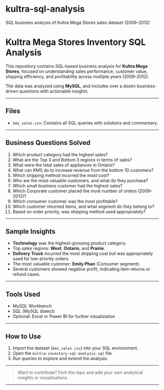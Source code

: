# kultra-sql-analysis
SQL business analysis of Kultra Mega Stores sales dataset (2009–2012)
# Kultra Mega Stores Inventory SQL Analysis

This repository contains SQL-based business analysis for **Kultra Mega Stores**, focused on understanding sales performance, customer value, shipping efficiency, and profitability across multiple years (2009–2012).

The data was analyzed using **MySQL**, and includes over a dozen business-driven questions with actionable insights.

---

## Files

- `kms_sales.csv`: Contains all SQL queries with solutions and commentary.

---

## Business Questions Solved

 1. Which product category had the highest sales?
 2. What are the Top 3 and Bottom 3 regions in terms of sales?
 3. What were the total sales of appliances in Ontario?
 4. What can KMS do to increase revenue from the bottom 10 customers?
 5. Which shipping method incurred the most cost?
 6. Who are the most valuable customers, and what do they purchase?
 7. Which small business customer had the highest sales?
 8. Which Corporate customer placed the most number of orders (2009–2012)?
 9. Which consumer customer was the most profitable?
 10. Which customer returned items, and what segment do they belong to?
 11. Based on order priority, was shipping method used appropriately?

---

## Sample Insights

  - **Technology** was the highest-grossing product category.
  - Top sales regions: **West**, **Ontario**, and **Prairie**.
  - **Delivery Truck** incurred the most shipping cost but was appropriately used for low-priority orders.
  - The most valuable customer: **Emily Phan** (Consumer segment).
  - Several customers showed negative profit, indicating item returns or refund cases.

---

## Tools Used

  - MySQL Workbench
  - SQL (MySQL dialect)
  - Optional: Excel or Power BI for further visualization

---

## How to Use

 1. Import the dataset (`kms_sales.csv`) into your SQL environment.
 2. Open the `kultra-inventory-sql-analysis.sql` file.
 3. Run queries to explore and extend the analysis.

---

>  Want to contribute? Fork the repo and add your own analytical insights or visualizations.

---
